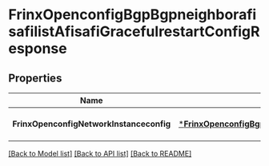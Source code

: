 # FrinxOpenconfigBgpBgpneighborafisafilistAfisafiGracefulrestartConfigResponse

## Properties
Name | Type | Description | Notes
------------ | ------------- | ------------- | -------------
**FrinxOpenconfigNetworkInstanceconfig** | [***FrinxOpenconfigBgpBgpneighborafisafilistAfisafiGracefulrestartConfig**](frinx.openconfig.bgp.bgpneighborafisafilist.afisafi.gracefulrestart.Config.md) |  | [optional] [default to null]

[[Back to Model list]](../README.md#documentation-for-models) [[Back to API list]](../README.md#documentation-for-api-endpoints) [[Back to README]](../README.md)


